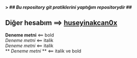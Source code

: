 **> ## *Bu repository git pratiklerini yaptığım repositorydir* ##**
## Diğer hesabım ==> [huseyinakcan0x](https://github.com/huseyinakcan0x) ##
**Deneme metni** <== bold<br/>
*Deneme metni* <== italik<br/>
_Deneme metni_ <== italik<br/>
** *Deneme metni* ** <== italik ve bold<br/>

